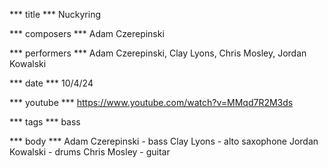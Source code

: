 *** title ***
Nuckyring

*** composers ***
Adam Czerepinski

*** performers ***
Adam Czerepinski, Clay Lyons, Chris Mosley, Jordan Kowalski

*** date ***
10/4/24

*** youtube ***
https://www.youtube.com/watch?v=MMqd7R2M3ds

*** tags ***
bass

*** body ***
Adam Czerepinski - bass
Clay Lyons - alto saxophone
Jordan Kowalski - drums
Chris Mosley - guitar